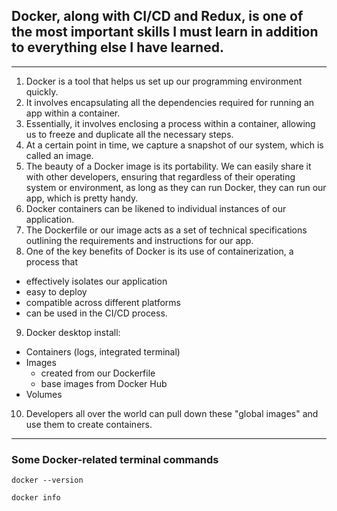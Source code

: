 ## Docker, along with CI/CD and Redux, is one of the most important skills I must learn in addition to everything else I have learned.

------------------------------

1. Docker is a tool that helps us set up our programming environment quickly.
2. It involves encapsulating all the dependencies required for running an app within a container.
3. Essentially, it involves enclosing a process within a container, allowing us to freeze and duplicate all the necessary steps.
4. At a certain point in time, we capture a snapshot of our system, which is called an image.
5. The beauty of a Docker image is its portability. We can easily share it with other developers, ensuring that regardless of their operating system or environment, as long as they can run Docker, they can run our app, which is pretty handy.
6. Docker containers can be likened to individual instances of our application.
7. The Dockerfile or our image acts as a set of technical specifications outlining the requirements and instructions for our app.
8. One of the key benefits of Docker is its use of containerization, a process that
- effectively isolates our application
- easy to deploy
- compatible across different platforms
- can be used in the CI/CD process.
9. Docker desktop install:
- Containers (logs, integrated terminal)
- Images
  - created from our Dockerfile
  - base images from Docker Hub
- Volumes
10. Developers all over the world can pull down these "global images" and use them to create containers.

---------------------------

### Some Docker-related terminal commands

```
docker --version
```
```
docker info
```
```

